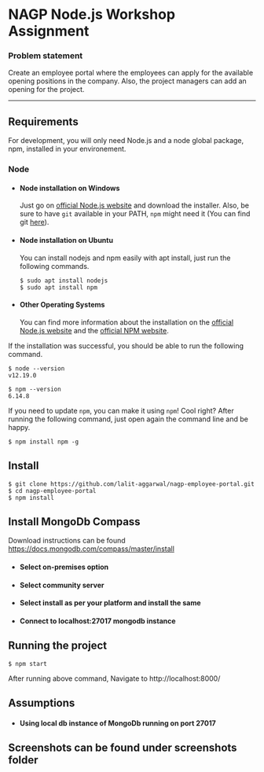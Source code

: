 # NAGP Node.js Workshop Assignment

### Problem statement

Create an employee portal where the employees can apply for the available opening positions in the company. Also, the project managers can add an opening for the project.

---
## Requirements

For development, you will only need Node.js and a node global package, npm, installed in your environement.

### Node
- #### Node installation on Windows

  Just go on [official Node.js website](https://nodejs.org/) and download the installer. Also, be sure to have `git` available in your PATH, `npm` might need it (You can find git [here](https://git-scm.com/)).

- #### Node installation on Ubuntu

  You can install nodejs and npm easily with apt install, just run the following commands.

      $ sudo apt install nodejs
      $ sudo apt install npm

- #### Other Operating Systems

  You can find more information about the installation on the [official Node.js website](https://nodejs.org/) and the [official NPM website](https://npmjs.org/).

If the installation was successful, you should be able to run the following command.

    $ node --version
    v12.19.0

    $ npm --version
    6.14.8

If you need to update `npm`, you can make it using `npm`! Cool right? After running the following command, just open again the command line and be happy.

    $ npm install npm -g

## Install

    $ git clone https://github.com/lalit-aggarwal/nagp-employee-portal.git
    $ cd nagp-employee-portal
    $ npm install

## Install MongoDb Compass

Download instructions can be found https://docs.mongodb.com/compass/master/install

- #### Select on-premises option
- #### Select community server
- #### Select install as per your platform and install the same
- #### Connect to localhost:27017 mongodb instance

## Running the project

    $ npm start
	
After running above command, Navigate to http://localhost:8000/

## Assumptions

- #### Using local db instance of MongoDb running on port 27017

## Screenshots can be found under screenshots folder
